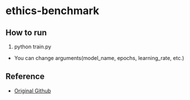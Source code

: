 # ethics-benchmark

## How to run
1. python train.py
- You can change arguments(model_name, epochs, learning_rate, etc.)


## Reference
- <a href="https://github.com/hendrycks/ethics">Original Github</a>
